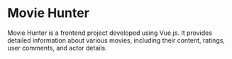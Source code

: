 # Movie Hunter 

Movie Hunter is a frontend project developed using Vue.js. It provides detailed information about various movies, including their content, ratings, user comments, and actor details.
